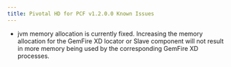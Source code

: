 ```yaml
---
title: Pivotal HD for PCF v1.2.0.0 Known Issues
---
```

* jvm memory allocation is currently fixed. Increasing the memory allocation for the GemFire XD locator or Slave component will not result in more memory being used by the corresponding GemFire XD processes.
